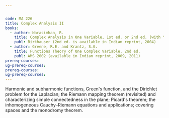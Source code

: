 ```yaml
---


code: MA 226
title: Complex Analysis II
books:
  - author: Narasimhan, R.
    title: Complex Analysis in One Variable, 1st ed. or 2nd ed. (with Y. Nievergelt)
    publ: Birkhauser (2nd ed. is available in Indian reprint, 2004)
  - author: Greene, R.E. and Krantz, S.G.
    title: Functions Theory of One Complex Variable, 2nd ed.
    publ: AMS 2002 (available in Indian reprint, 2009, 2011)
prereq-courses: 
ug-prereq-courses: 
prereq-courses: 
ug-prereq-courses: 
---
```




Harmonic and subharmonic functions, Green's function, and the Dirichlet problem
for the Laplacian; the Riemann mapping theorem (revisited) and characterizing
simple connectedness in the plane; Picard's theorem; the inhomogeneous
Cauchy–Riemann equations and applications; covering spaces and the monodromy
theorem.
